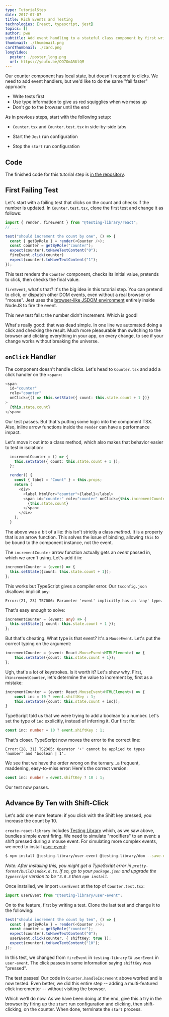 ```yaml
---
type: TutorialStep
date: 2017-07-07
title: Rich Events and Testing
technologies: [react, typescript, jest]
topics: []
author: pwe
subtitle: Add event handling to a stateful class component by first writing tests during development.
thumbnail: ./thumbnail.png
cardThumbnail: ./card.png
longVideo:
  poster: ./poster_long.png
  url: https://youtu.be/OO7OmA5UlQM
---
```


Our counter component has local state, but doesn't respond to clicks.
We need to add event handlers, but we'd like to do the same "fail faster" approach:

- Write tests first
- Use type information to give us red squigglies when we mess up
- Don't go to the browser until the end

As in previous steps, start with the following setup:

- `Counter.tsx` and `Counter.test.tsx` in side-by-side tabs

- Start the `Jest` run configuration

- Stop the `start` run configuration

## Code

The finished code for this tutorial step is 
[in the repository](https://github.com/JetBrains/jetbrains_guide/tree/master/sites/webstorm-guide/demos/tutorials/react_typescript_tdd/rich_events_and_testing).

## First Failing Test

Let's start with a failing test that clicks on the count and checks if the number is updated.
In `Counter.test.tsx`, clone the first test and change it as follows:

```typescript
import { render, fireEvent } from "@testing-library/react";
// ...

test("should increment the count by one", () => {
  const { getByRole } = render(<Counter />);
  const counter = getByRole("counter");
  expect(counter).toHaveTextContent("0");
  fireEvent.click(counter)
  expect(counter).toHaveTextContent("1");
});
```

This test renders the `Counter` component, checks its initial value, pretends to click, then checks the final value.

`fireEvent`, what's that?
It's the big idea in this tutorial step.
You can pretend to click, or dispatch other DOM events, even without a real browser or "mouse".
Jest uses the [browser-like JSDOM environment](https://jestjs.io/docs/en/configuration#testenvironment-string) entirely inside NodeJS to fire the event.

This new test fails: the number didn't increment. Which is good!

What's really good: that was dead simple.
In one line we automated doing a click and checking the result. 
Much more pleasurable than switching to the browser and clicking everything in your app, on every change, to see if your change works without breaking the universe.

## `onClick` Handler

The component doesn't handle clicks.
Let's head to `Counter.tsx` and add a click handler on the `<span>`:

```typescript
<span
  id="counter"
  role="counter"
  onClick={() => this.setState({ count: this.state.count + 1 })}
>
  {this.state.count}
</span>
```

Our test passes.
But that's putting some logic into the component TSX.
Also, inline arrow functions inside the `render` can have a performance impact.

Let's move it out into a class method, which also makes that behavior easier to test in isolation:

```typescript
  incrementCounter = () => {
    this.setState({ count: this.state.count + 1 });
  };

  render() {
    const { label = "Count" } = this.props;
    return (
      <div>
        <label htmlFor="counter">{label}</label>
        <span id="counter" role="counter" onClick={this.incrementCounter}>
          {this.state.count}
        </span>
      </div>
    );
  }
```

The above was a bit of a lie: this isn't strictly a class *method*.
It is a property that is an arrow function.
This solves the issue of binding, allowing `this` to be bound to the component instance, not the event. 

The `incrementCounter` arrow function actually gets an *event* passed in, which we aren't using.
Let's add it in:

```typescript
incrementCounter = (event) => {
  this.setState({count: this.state.count + 1});
};
```

This works but TypeScript gives a compiler error.
Our `tsconfig.json` disallows implicit `any`:

```
Error:(21, 23) TS7006: Parameter 'event' implicitly has an 'any' type.
```

That's easy enough to solve:

```typescript
incrementCounter = (event: any) => {
  this.setState({ count: this.state.count + 1 });
};
```

But that's cheating.
What type is that event?
It's a `MouseEvent`.
Let's put the correct typing on the argument:

```typescript
incrementCounter = (event: React.MouseEvent<HTMLElement>) => {
    this.setState({count: this.state.count + 1});
};
```

Ugh, that's a lot of keystrokes.
Is it worth it?
Let's show why. 
First, in`incrementCounter`, let's determine the value to increment by, first as a mistake:

```typescript {2,3}
incrementCounter = (event: React.MouseEvent<HTMLElement>) => {
    const inc = 10 ? event.shiftKey : 1;
    this.setState({count: this.state.count + inc});
}
```

TypeScript told us that we were trying to add a boolean to a number.
Let's set the type of `inc` explicitly, instead of inferring it.
Our first fix:

```typescript
const inc: number = 10 ? event.shiftKey : 1;
```

That's closer.
TypeScript now moves the error to the correct line:

```shell script
Error:(28, 31) TS2365: Operator '+' cannot be applied to types 
'number' and 'boolean | 1'.
```

We see that we have the order wrong on the ternary...a frequent, maddening, easy-to-miss error: 
Here's the correct version:

```typescript
const inc: number = event.shiftKey ? 10 : 1;
```

Our test now passes.

## Advance By Ten with Shift-Click

Let's add one more feature: if you click with the Shift key pressed, you increase the count by 10.

`create-react-library` includes [Testing Library](https://testing-library.com) which, as we saw above, bundles simple event firing.
We need to simulate "modifiers" to an event: a shift pressed during a mouse event.
For simulating more complex events, we need to install [user-event](https://github.com/testing-library/user-event):

```bash
$ npm install @testing-library/user-event @testing-library/dom --save-dev
```

*Note: After installing this, you might get a TypeScript error in `pretty-format/build/index.d.ts`.
If so, go to your `package.json` and upgrade the `typescript` version to be `^3.8.3` then `npm install`.*

Once installed, we import `userEvent` at the top of `Counter.test.tsx`:

```typescript
import userEvent from "@testing-library/user-event";
```

On to the feature, first by writing a test.
Clone the last test and change it to the following:

```typescript
test("should increment the count by ten", () => {
  const { getByRole } = render(<Counter />);
  const counter = getByRole("counter");
  expect(counter).toHaveTextContent("0");
  userEvent.click(counter, { shiftKey: true });
  expect(counter).toHaveTextContent("10");
});
```

In this test, we changed from `fireEvent` in `testing-library` to `userEvent` in `user-event`.
The click passes in some information saying `shiftKey` was "pressed".

The test passes!
Our code in `Counter.handleIncrement` above worked and is now tested.
Even better, we did this entire step -- adding a multi-featured click incrementer -- without visiting the browser.

Which we'll do now.
As we have been doing at the end, give this a try in the browser by firing up the `start` run configuration and clicking, then shift-clicking, on the counter.
When done, terminate the `start` process.
